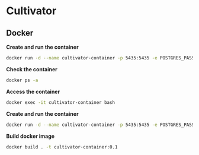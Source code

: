 # Cultivator

## Docker

**Create and run the container**
```bash
docker run -d --name cultivator-container -p 5435:5435 -e POSTGRES_PASSWORD=000000 postgres
```

**Check the container**
```bash
docker ps -a
```

**Access the container**
```bash
docker exec -it cultivator-container bash
```

**Create and run the container**
```bash
docker run -d --name cultivator-container -p 5435:5435 -e POSTGRES_PASSWORD=000000 postgres
```

**Build docker image**
```bash
docker build . -t cultivator-container:0.1
```
